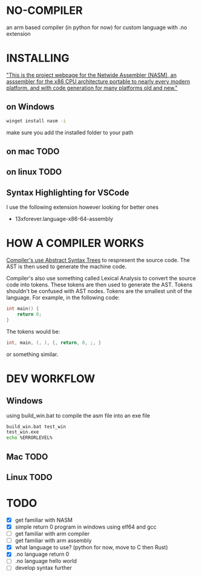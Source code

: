 # NO-COMPILER

an arm based compiler (in python for now) for custom language with .no extension

# INSTALLING

["This is the project webpage for the Netwide Assembler (NASM), an asssembler for the x86 CPU architecture portable to nearly every modern platform, and with code generation for many platforms old and new."](https://www.nasm.us/)

## on Windows

```bash
winget install nasm -i
```

make sure you add the installed folder to your path

## on mac TODO

## on linux TODO

## Syntax Highlighting for VSCode

I use the following extension however looking for better ones

- 13xforever.language-x86-64-assembly

# HOW A COMPILER WORKS

[Compiler's use Abstract Syntax Trees](https://en.wikipedia.org/wiki/Abstract_syntax_tree) to respresent the source code. The AST is then used to generate the machine code.

Compiler's also use something called Lexical Analysis to convert the source code into tokens. These tokens are then used to generate the AST. Tokens shouldn't be confused with AST nodes. Tokens are the smallest unit of the language. For example, in the following code:

```c 
int main() {
    return 0;
}
```

The tokens would be:

```c
int, main, (, ), {, return, 0, ;, }
```
or something similar.

# DEV WORKFLOW

## Windows
using build_win.bat to compile the asm file into an exe file

```bash
build_win.bat test_win 
test_win.exe
echo %ERRORLEVEL%
```

## Mac TODO
## Linux TODO

# TODO

- [x] get familiar with NASM
- [x] simple return 0 program in windows using elf64 and gcc
- [ ] get familiar with arm compiler
- [ ] get familiar with arm assembly
- [x] what language to use? (python for now, move to C then Rust)
- [x] .no language return 0 
- [ ] .no language hello world
- [ ] develop syntax further